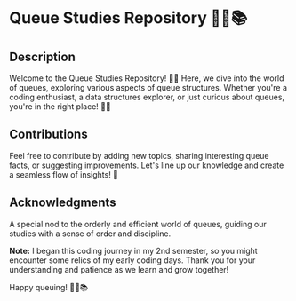 # Queue Studies Repository 🚶‍♂️📚

## Description

Welcome to the Queue Studies Repository! 🚶‍♂️ Here, we dive into the world of queues, exploring various aspects of queue structures. Whether you're a coding enthusiast, a data structures explorer, or just curious about queues, you're in the right place! 🔄✨

## Contributions

Feel free to contribute by adding new topics, sharing interesting queue facts, or suggesting improvements. Let's line up our knowledge and create a seamless flow of insights! 🚀

## Acknowledgments

A special nod to the orderly and efficient world of queues, guiding our studies with a sense of order and discipline.

**Note:** I began this coding journey in my 2nd semester, so you might encounter some relics of my early coding days. Thank you for your understanding and patience as we learn and grow together!

Happy queuing! 🚶‍♂️📚

